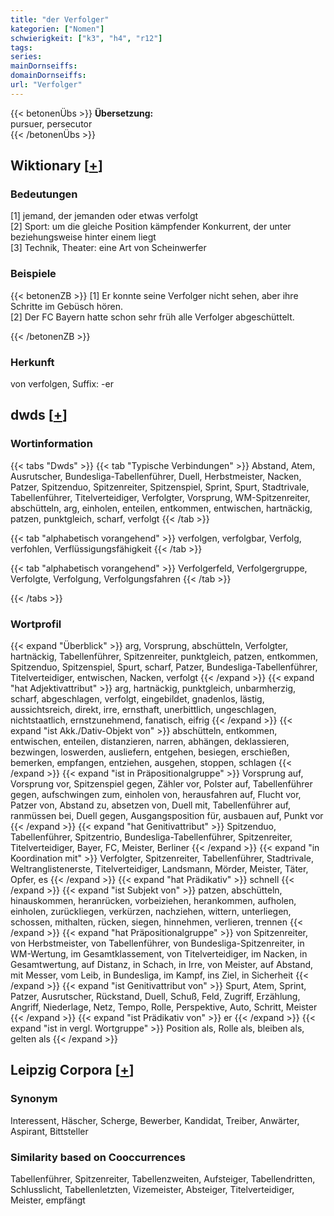 ```yaml
---
title: "der Verfolger"
kategorien: ["Nomen"]
schwierigkeit: ["k3", "h4", "r12"]
tags:
series:
mainDornseiffs:
domainDornseiffs:
url: "Verfolger"
---
```


{{< betonenÜbs >}}
**Übersetzung:**  
pursuer, persecutor  
{{< /betonenÜbs >}}

## Wiktionary [[+](https://de.wiktionary.org/wiki/Verfolger)]

### Bedeutungen
[1] jemand, der jemanden oder etwas verfolgt  
[2] Sport: um die gleiche Position kämpfender Konkurrent, der unter beziehungsweise hinter einem liegt  
[3] Technik, Theater: eine Art von Scheinwerfer  

### Beispiele
{{< betonenZB >}}
[1] Er konnte seine Verfolger nicht sehen, aber ihre Schritte im Gebüsch hören.  
[2] Der FC Bayern hatte schon sehr früh alle Verfolger abgeschüttelt.  

{{< /betonenZB >}}
### Herkunft
von verfolgen, Suffix: -er  



## dwds [[+](https://www.dwds.de/wb/Verfolger)]

### Wortinformation
{{< tabs "Dwds" >}}
{{< tab "Typische Verbindungen" >}}
Abstand, Atem, Ausrutscher, Bundesliga-Tabellenführer, Duell, Herbstmeister, Nacken, Patzer, Spitzenduo, Spitzenreiter, Spitzenspiel, Sprint, Spurt, Stadtrivale, Tabellenführer, Titelverteidiger, Verfolgter, Vorsprung, WM-Spitzenreiter, abschütteln, arg, einholen, enteilen, entkommen, entwischen, hartnäckig, patzen, punktgleich, scharf, verfolgt
{{< /tab >}}

{{< tab "alphabetisch vorangehend" >}}
verfolgen, verfolgbar, Verfolg, verfohlen, Verflüssigungsfähigkeit
{{< /tab >}}

{{< tab "alphabetisch vorangehend" >}}
Verfolgerfeld, Verfolgergruppe, Verfolgte, Verfolgung, Verfolgungsfahren
{{< /tab >}}

{{< /tabs >}}

### Wortprofil
{{< expand "Überblick" >}} arg, Vorsprung, abschütteln, Verfolgter, hartnäckig, Tabellenführer, Spitzenreiter, punktgleich, patzen, entkommen, Spitzenduo, Spitzenspiel, Spurt, scharf, Patzer, Bundesliga-Tabellenführer, Titelverteidiger, entwischen, Nacken, verfolgt {{< /expand >}}
{{< expand "hat Adjektivattribut" >}} arg, hartnäckig, punktgleich, unbarmherzig, scharf, abgeschlagen, verfolgt, eingebildet, gnadenlos, lästig, aussichtsreich, direkt, irre, ernsthaft, unerbittlich, ungeschlagen, nichtstaatlich, ernstzunehmend, fanatisch, eifrig {{< /expand >}}
{{< expand "ist Akk./Dativ-Objekt von" >}} abschütteln, entkommen, entwischen, enteilen, distanzieren, narren, abhängen, deklassieren, bezwingen, loswerden, ausliefern, entgehen, besiegen, erschießen, bemerken, empfangen, entziehen, ausgehen, stoppen, schlagen {{< /expand >}}
{{< expand "ist in Präpositionalgruppe" >}} Vorsprung auf, Vorsprung vor, Spitzenspiel gegen, Zähler vor, Polster auf, Tabellenführer gegen, aufschwingen zum, einholen von, herausfahren auf, Flucht vor, Patzer von, Abstand zu, absetzen von, Duell mit, Tabellenführer auf, ranmüssen bei, Duell gegen, Ausgangsposition für, ausbauen auf, Punkt vor {{< /expand >}}
{{< expand "hat Genitivattribut" >}} Spitzenduo, Tabellenführer, Spitzentrio, Bundesliga-Tabellenführer, Spitzenreiter, Titelverteidiger, Bayer, FC, Meister, Berliner {{< /expand >}}
{{< expand "in Koordination mit" >}} Verfolgter, Spitzenreiter, Tabellenführer, Stadtrivale, Weltranglistenerste, Titelverteidiger, Landsmann, Mörder, Meister, Täter, Opfer, es {{< /expand >}}
{{< expand "hat Prädikativ" >}} schnell {{< /expand >}}
{{< expand "ist Subjekt von" >}} patzen, abschütteln, hinauskommen, heranrücken, vorbeiziehen, herankommen, aufholen, einholen, zurückliegen, verkürzen, nachziehen, wittern, unterliegen, schossen, mithalten, rücken, siegen, hinnehmen, verlieren, trennen {{< /expand >}}
{{< expand "hat Präpositionalgruppe" >}} von Spitzenreiter, von Herbstmeister, von Tabellenführer, von Bundesliga-Spitzenreiter, in WM-Wertung, im Gesamtklassement, von Titelverteidiger, im Nacken, in Gesamtwertung, auf Distanz, in Schach, in Irre, von Meister, auf Abstand, mit Messer, vom Leib, in Bundesliga, im Kampf, ins Ziel, in Sicherheit {{< /expand >}}
{{< expand "ist Genitivattribut von" >}} Spurt, Atem, Sprint, Patzer, Ausrutscher, Rückstand, Duell, Schuß, Feld, Zugriff, Erzählung, Angriff, Niederlage, Netz, Tempo, Rolle, Perspektive, Auto, Schritt, Meister {{< /expand >}}
{{< expand "ist Prädikativ von" >}} er {{< /expand >}}
{{< expand "ist in vergl. Wortgruppe" >}} Position als, Rolle als, bleiben als, gelten als {{< /expand >}}

## Leipzig Corpora [[+](https://corpora.uni-leipzig.de/en/res?word=Verfolger&corpusId=deu_newscrawl-public_2018)]


### Synonym
Interessent, Häscher, Scherge, Bewerber, Kandidat, Treiber, Anwärter, Aspirant, Bittsteller


### Similarity based on Cooccurrences
Tabellenführer, Spitzenreiter, Tabellenzweiten, Aufsteiger, Tabellendritten, Schlusslicht, Tabellenletzten, Vizemeister, Absteiger, Titelverteidiger, Meister, empfängt

